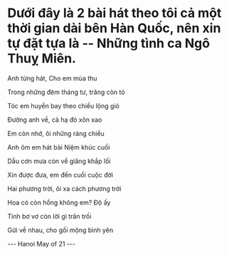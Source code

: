 # Dưới đây là 2 bài hát theo tôi cả một thời gian dài bên Hàn Quốc, nên xin tự đặt tựa là -- Những tình ca Ngô Thuỵ Miên. 

Anh từng hát, Cho em mùa thu

Trong những đêm tháng tư, trăng còn tỏ

Tóc em huyền bay theo chiều lộng gió

Đường anh về, cả hạ đó xôn xao



Em còn nhớ, ôi những ráng chiều

Anh ôm em hát bài Niệm khúc cuối

Dẫu cơn mưa còn về giăng khắp lối

Xin được đưa, em đến cuối cuộc đời



Hai phương trời, ôi xa cách phương trời

Hoa có còn hồng không em? Độ ấy

Tình bơ vơ còn lời gì trăn trối

Gửi về nhau, cho gối mộng bình yên

--- Hanoi May of 21 ---
